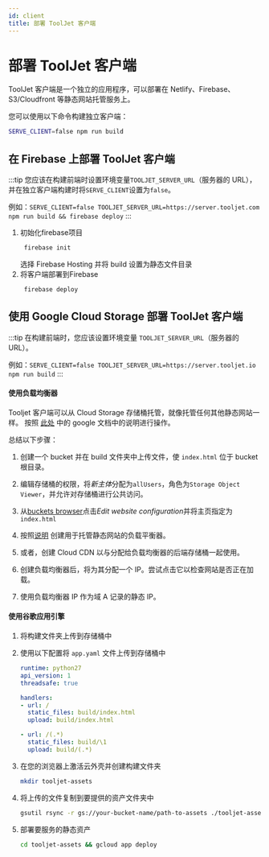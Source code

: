 ```yaml
---
id: client
title: 部署 ToolJet 客户端
---
```


# 部署 ToolJet 客户端

ToolJet 客户端是一个独立的应用程序，可以部署在 Netlify、Firebase、S3/Cloudfront 等静态网站托管服务上。

您可以使用以下命令构建独立客户端：
```bash
SERVE_CLIENT=false npm run build
```

## 在 Firebase 上部署 ToolJet 客户端

:::tip
您应该在构建前端时设置环境变量`TOOLJET_SERVER_URL`（服务器的 URL），并在独立客户端构建时将`SERVE_CLIENT`设置为`false`。

例如：`SERVE_CLIENT=false TOOLJET_SERVER_URL=https://server.tooljet.com npm run build && firebase deploy`
:::

1. 初始化firebase项目
   ```bash
    firebase init
   ```
   选择 Firebase Hosting 并将 build 设置为静态文件目录
2. 将客户端部署到Firebase
   ```bash
    firebase deploy
   ```

## 使用 Google Cloud Storage 部署 ToolJet 客户端

:::tip
在构建前端时，您应该设置环境变量 `TOOLJET_SERVER_URL`（服务器的 URL）。


例如：`SERVE_CLIENT=false TOOLJET_SERVER_URL=https://server.tooljet.io npm run build`
:::

#### 使用负载均衡器

Tooljet 客户端可以从 Cloud Storage 存储桶托管，就像托管任何其他静态网站一样。
按照 [此处](https://cloud.google.com/storage/docs/hosting-static-website) 中的 google 文档中的说明进行操作。

总结以下步骤：
1. 创建一个 bucket 并在 build 文件夹中上传文件，使 `index.html` 位于 bucket 根目录。

2. 编辑存储桶的权限，将*新主体*分配为`allUsers`，角色为`Storage Object Viewer`，并允许对存储桶进行公共访问。

3. 从[buckets browser](https://console.cloud.google.com/storage/browser?_ga=2.180838119.1530169400.1637242882-657891227.1637242882)点击*Edit website configuration*并将主页指定为`index.html `

4. 按照[说明](https://cloud.google.com/storage/docs/hosting-static-website#lb-ssl) 创建用于托管静态网站的负载平衡器。

5. 或者，创建 Cloud CDN 以与分配给负载均衡器的后端存储桶一起使用。

6. 创建负载均衡器后，将为其分配一个 IP。尝试点击它以检查网站是否正在加载。

7. 使用负载均衡器 IP 作为域 A 记录的静态 IP。

#### 使用谷歌应用引擎

1. 将构建文件夹上传到存储桶中

2. 使用以下配置将 `app.yaml` 文件上传到存储桶中

   ```yaml
   runtime: python27
   api_version: 1
   threadsafe: true

   handlers:
   - url: /
     static_files: build/index.html
     upload: build/index.html

   - url: /(.*)
     static_files: build/\1
     upload: build/(.*)
   ```

3. 在您的浏览器上激活云外壳并创建构建文件夹
   ```bash
   mkdir tooljet-assets
   ```

4. 将上传的文件复制到要提供的资产文件夹中
   ```bash
   gsutil rsync -r gs://your-bucket-name/path-to-assets ./tooljet-assets
   ```

5. 部署要服务的静态资产
   ```bash
   cd tooljet-assets && gcloud app deploy
   ```